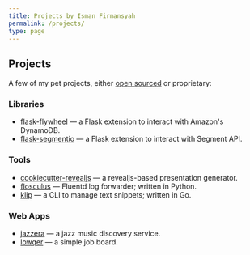 ```yaml
---
title: Projects by Isman Firmansyah
permalink: /projects/
type: page
---
```


## Projects

A few of my pet projects, either [open sourced](https://github.com/iromli) or proprietary:

### Libraries

* [flask-flywheel](https://github.com/iromli/flask-flywheel) — a Flask extension to interact with Amazon's DynamoDB.
* [flask-segmentio](https://github.com/iromli/flask-segmentio) — a Flask extension to interact with Segment API.

### Tools

* [cookiecutter-revealjs](https://github.com/iromli/cookiecutter-revealjs) — a revealjs-based presentation generator.
* [flosculus](https://github.com/iromli/flosculus) — Fluentd log forwarder; written in Python.
* [klip](https://github.com/iromli/klip) — a CLI to manage text snippets; written in Go.

### Web Apps

* [jazzera](https://jazzera.herokuapp.com/) — a jazz music discovery service.
* [lowqer](https://lowqer.herokuapp.com/) — a simple job board.
